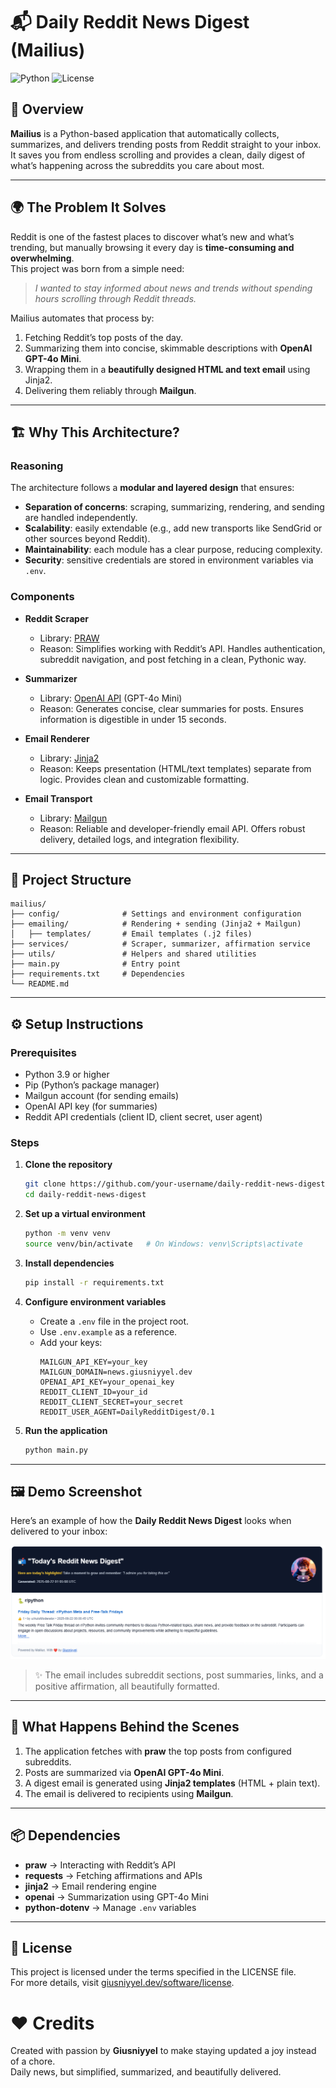 # 📬 Daily Reddit News Digest (Mailius)

![Python](https://img.shields.io/badge/python-3.9+-blue.svg)
![License](https://img.shields.io/badge/license-Custom-green.svg)

## 📖 Overview
**Mailius** is a Python-based application that automatically collects, summarizes, and delivers trending posts from Reddit straight to your inbox. It saves you from endless scrolling and provides a clean, daily digest of what’s happening across the subreddits you care about most.

---

## 🌍 The Problem It Solves

Reddit is one of the fastest places to discover what’s new and what’s trending, but manually browsing it every day is **time-consuming and overwhelming**.  
This project was born from a simple need:

> *I wanted to stay informed about news and trends without spending hours scrolling through Reddit threads.*

Mailius automates that process by:
1. Fetching Reddit’s top posts of the day.
2. Summarizing them into concise, skimmable descriptions with **OpenAI GPT-4o Mini**.
3. Wrapping them in a **beautifully designed HTML and text email** using Jinja2.
4. Delivering them reliably through **Mailgun**.

---

## 🏗️ Why This Architecture?

### Reasoning
The architecture follows a **modular and layered design** that ensures:
- **Separation of concerns**: scraping, summarizing, rendering, and sending are handled independently.
- **Scalability**: easily extendable (e.g., add new transports like SendGrid or other sources beyond Reddit).
- **Maintainability**: each module has a clear purpose, reducing complexity.
- **Security**: sensitive credentials are stored in environment variables via `.env`.

### Components
- **Reddit Scraper**
    - Library: [PRAW](https://praw.readthedocs.io/)
    - Reason: Simplifies working with Reddit’s API. Handles authentication, subreddit navigation, and post fetching in a clean, Pythonic way.

- **Summarizer**
    - Library: [OpenAI API](https://platform.openai.com/) (GPT-4o Mini)
    - Reason: Generates concise, clear summaries for posts. Ensures information is digestible in under 15 seconds.

- **Email Renderer**
    - Library: [Jinja2](https://jinja.palletsprojects.com/)
    - Reason: Keeps presentation (HTML/text templates) separate from logic. Provides clean and customizable formatting.

- **Email Transport**
    - Library: [Mailgun](https://www.mailgun.com/)
    - Reason: Reliable and developer-friendly email API. Offers robust delivery, detailed logs, and integration flexibility.

---

## 📂 Project Structure
```
mailius/
├── config/              # Settings and environment configuration
├── emailing/            # Rendering + sending (Jinja2 + Mailgun)
│   ├── templates/       # Email templates (.j2 files)
├── services/            # Scraper, summarizer, affirmation service
├── utils/               # Helpers and shared utilities
├── main.py              # Entry point
├── requirements.txt     # Dependencies
└── README.md
```

---

## ⚙️ Setup Instructions

### Prerequisites
- Python 3.9 or higher
- Pip (Python’s package manager)
- Mailgun account (for sending emails)
- OpenAI API key (for summaries)
- Reddit API credentials (client ID, client secret, user agent)

### Steps
1. **Clone the repository**
   ```bash
   git clone https://github.com/your-username/daily-reddit-news-digest.git
   cd daily-reddit-news-digest
   ```

2. **Set up a virtual environment**
   ```bash
   python -m venv venv
   source venv/bin/activate   # On Windows: venv\Scripts\activate
   ```

3. **Install dependencies**
   ```bash
   pip install -r requirements.txt
   ```

4. **Configure environment variables**
    - Create a `.env` file in the project root.
    - Use `.env.example` as a reference.
    - Add your keys:
      ```env
      MAILGUN_API_KEY=your_key
      MAILGUN_DOMAIN=news.giusniyyel.dev
      OPENAI_API_KEY=your_openai_key
      REDDIT_CLIENT_ID=your_id
      REDDIT_CLIENT_SECRET=your_secret
      REDDIT_USER_AGENT=DailyRedditDigest/0.1
      ```

5. **Run the application**
   ```bash
   python main.py
   ```

---

## 🖼️ Demo Screenshot

Here’s an example of how the **Daily Reddit News Digest** looks when delivered to your inbox:

![Demo Screenshot](assets/mailius_working.png)

> ✨ The email includes subreddit sections, post summaries, links, and a positive affirmation, all beautifully formatted.

---

## 🔄 What Happens Behind the Scenes
1. The application fetches with **praw** the top posts from configured subreddits.
2. Posts are summarized via **OpenAI GPT-4o Mini**.
3. A digest email is generated using **Jinja2 templates** (HTML + plain text).
4. The email is delivered to recipients using **Mailgun**.

---

## 📦 Dependencies
- **praw** → Interacting with Reddit’s API
- **requests** → Fetching affirmations and APIs
- **jinja2** → Email rendering engine
- **openai** → Summarization using GPT-4o Mini
- **python-dotenv** → Manage `.env` variables

---

## 📜 License
This project is licensed under the terms specified in the LICENSE file.  
For more details, visit [giusniyyel.dev/software/license](https://giusniyyel.dev/software/license).

# ❤️ **Credits**  
Created with passion by **Giusniyyel** to make staying updated a joy instead of a chore.  
Daily news, but simplified, summarized, and beautifully delivered.  